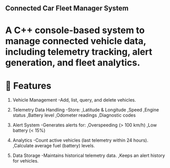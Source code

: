 ## Connected Car Fleet Manager System


# A C++ console-based system to manage connected vehicle data, including telemetry tracking, alert generation, and fleet analytics.

# 🚗 Features
1. Vehicle Management
-Add, list, query, and delete vehicles.

2. Telemetry Data Handling
-Store:
,Latitude & Longitude
,Speed
,Engine status
,Battery level
,Odometer readings
,Diagnostic codes

3. Alert System
-Generates alerts for:
,Overspeeding (> 100 km/h)
,Low battery (< 15%)

4. Analytics
-Count active vehicles (last telemetry within 24 hours).
,Calculate average fuel (battery) levels.

5. Data Storage
-Maintains historical telemetry data.
,Keeps an alert history for vehicles.

